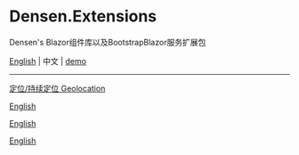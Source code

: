 # Densen.Extensions
Densen's Blazor组件库以及BootstrapBlazor服务扩展包

 <a href="README.md">English</a> | 中文 | <a href="https://blazor.app1.es/"> demo</a>

---

<a href="Densen.Component.Blazor/Geolocation.md">定位/持续定位 Geolocation</a>
 
<a href="README.md">English</a>
  
<a href="README.md">English</a>
   
<a href="README.md">English</a>

